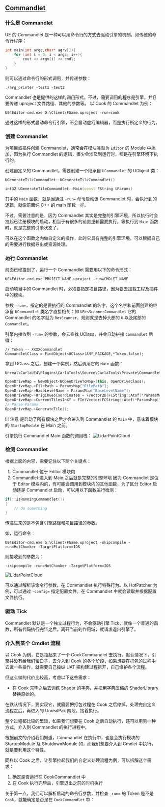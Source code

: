 
## [Commandlet](https://imzlp.com/posts/27475/) 

### 什么是 Commandlet

UE 的 Commandlet 是一种可以用命令行的方式去驱动引擎的机制，如传统的命令行程序：
```cpp
int main(int argc,char* agrv[]){
	for (int i = 0; i < argc; i++){
        cout << argv[i] << endl;
    }
}
```
则可以通过命令行的形式调用，并传递参数：
```shell
./arg_printer -test1 -test2
```
Commandlet 也是提供的这样的调用形式。不过，需要调用的程序是引擎，并且要传递 uproject 文件路径、其他的参数等。
以 Cook 的 Commandlet 为例：
```shell
UE4Editor-cmd.exe D:\Client\FGame.uproject -run=cook
```
通过这样的形式启动命令行引擎，不会启动虚幻编辑器，而是执行所定义的行为。


### 创建 Commandlet
为项目或插件创建 Commandlet，通常会在模块类型为 `Editor` 的 Module 中添加，因为执行 Commandlet 的逻辑，很少会涉及到运行时，都是在引擎环境下执行的。

创建自定义的 Commandlet，需要创建一个继承自 `UCommandlet` 的 UObject 类：
```cpp
UGenerateTileCommandlet::UGenerateTileCommandlet()

int32 UGenerateTileCommandlet::Main(const FString &Params)
```

其中的 `Main` 函数，就是当通过 `-run=` 命令启动该 Commandlet 时，会执行到的逻辑，就像前面纯 C++ 的 main 函数一样。

不过，需要注意的是，因为 Commandlet 其实是完整的引擎环境，所以执行时会拉起已注册模块的启动，相当于有很多的前置逻辑需要执行，等执行到 `Main` 函数时，就是完整的引擎状态了。

可以在这个函数之内做自定义的操作，此时它具有完整的引擎环境，可以根据自己的需要进行数据导出或资源处理。


### 运行 Commandlet

前面已经提到了，运行一个 Commandlet 需要用以下的命令形式：
```shell
UE4Editor-cmd.exe PROJECT_NAME.uproject -run=CMDLET_NAME
```

启动项目中的 Commandlet 时，必须要指定项目路径，因为要去加载工程及插件中的模块。

参数 `-run=`，指定的是要执行的 Commandlet 的名字，这个名字和前面创建的继承自 `UCommandlet` 类名字直接相关：如 `UResScannerCommandlet` 它的 Commandlet 的名字就为 `ResScanner`，规则就是去掉头部的 `U` 以及尾部的 `Commandlet`。

引擎内接收到 `-run=` 的参数，会去查找 UClass，并会自动拼接 `Commandlet` 后缀：
```shell
// Token -- XXXXCommandlet
CommandletClass = FindObject<UClass>(ANY_PACKAGE,*Token,false);
```


拿到 UClass 之后，创建一个实例，然后调用它的 `Main` 函数：
```shell
Unreal\CarlaUE4\Plugins\CarlaTools\Source\CarlaTools\Private\Commandlet\GenerateTileCommandlet.cpp
```

```cpp
OpenDriveMap = NewObject<UOpenDriveToMap>(this, OpenDriveClass);
OpenDriveMap->FilePath = ParamsMap["FilePath"];
OpenDriveMap->BaseLevelName = ParamsMap["BaseLevelName"];
OpenDriveMap->OriginGeoCoordinates = FVector2D(FCString::Atof(*ParamsMap["GeoCoordsX"]),FCString::Atof(*ParamsMap["GeoCoordsY"]));
OpenDriveMap->CurrentTilesInXY = FIntVector(FCString::Atof(*ParamsMap["CTileX"]),FCString::Atof(*ParamsMap["CTileY"]), 0);
// Parse Params
OpenDriveMap->GenerateTile();
```

!!! 注意
    是启动了所有模块之后才会进入到 Commandlet 的 `Main` 中，意味着模块的 `StartupModule` 在 Main 之前。

引擎执行 Commandlet Main 函数的调用栈：
![LidarPointCloud](../img/tuto_D_windows_debug/commandlet_call_stack.jpg)


### 检测 Commandlet

根据上面的内容，需要记住以下两个关键点：

1. Commandlet 位于 Editor 模块内
2. Commandlet 进入到 Main 之后就是完整的引擎环境
因为 Commandlet 是位于 Editor 模块内的，有可能会调用到模块内的其他函数，为了区分 Editor 启动还是 Commandlet 启动，可以用以下函数进行检测：
```cpp
if(::IsRunningCommandlet())
{
	// do something
}
```

传递进来的是不包含引擎路径和项目路径的参数。

如，运行命令：
```shell
UE4Editor-cmd.exe G:\Client\FGame.uproject -skipcompile -run=HotChunker -TargetPlatform=IOS
```

则接收到的参数为：
```shell
-skipcompile -run=HotChunker -TargetPlatform=IOS
```
![LidarPointCloud](../img/tuto_D_windows_debug/commandlet_received_param.jpg)

可以通过解析该命令行参数，在 Commandlet 执行特殊行为。以 HotPatcher 为例，可以通过 `-config=` 指定配置文件，在 Commandlet 中就会读取并根据配置文件执行。


### 驱动 Tick
Commandlet 默认是一个独立过程行为，不会驱动引擎 Tick，就像一个普通的函数，所有代码执行完毕之后，离开当前的作用域，就请求退出引擎了。



### 介入到某个 Cmdlet 流程
以 Cook 为例，它是拉起来了一个 CookCommandlet 去执行。默认情况下，引擎并没有给我们留口子，去介入到 Cook 的各个阶段，如果想要在打包的过程中去做一些操作，就需要自己操纵 UAT 把构建过程拆开，自己维护各个流程。

但这么做的代价比较高，考虑以下这些需求：

* 在 Cook 完毕之后去训练 Shader 的字典，并把用字典压缩的 ShaderLibrary 替换原始的。


在默认情况下，要实现它，就需要把打包过程在 Cook 之后停掉，处理完自定义流程之后，再进入的 UnrealPak 阶段，接着执行。

整个过程都比较的繁琐，如果我们想要在 Cook 之后自动执行，还可以用另一种方式，介入到 Commandlet 的执行进程中。

根据前文的介绍我们知道，Commandlet 在执行中，也是会执行模块的 StartupModule 及 ShutdownModule 的，而我们想要介入到 Cmdlet 中执行，就是要利用这个特性。

同样以 Cook 之后，让引擎拉起我们的自定义处理流程为例，可以拆解这个需求：

1. 确定是否运行在 CookCommandlet 中
2. 在 Cook 执行完毕后，引擎退出之前的时机执行

关于第一点，我们可以解析启动的命令行参数，并检查 `-run=` 的 Token 是不是 `Cook`，就能确定是否是在 `CookCommandlet` 中：

